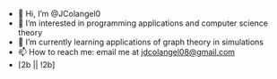 - 👋 Hi, I’m @JColangel0
- 👀 I’m interested in programming applications and computer science theory
- 🌱 I’m currently learning applications of graph theory in simulations
- 📫 How to reach me: email me at jdcolangel08@gmail.com
- [2b || !2b]

<!---
JColangel0/JColangel0 is a ✨ special ✨ repository because its `README.md` (this file) appears on your GitHub profile.
You can click the Preview link to take a look at your changes.
--->
